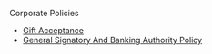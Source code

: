 Corporate Policies

* [Gift Acceptance](gift-acceptance.md)
* [General Signatory And Banking Authority Policy](/signatory-and-banking.md)
